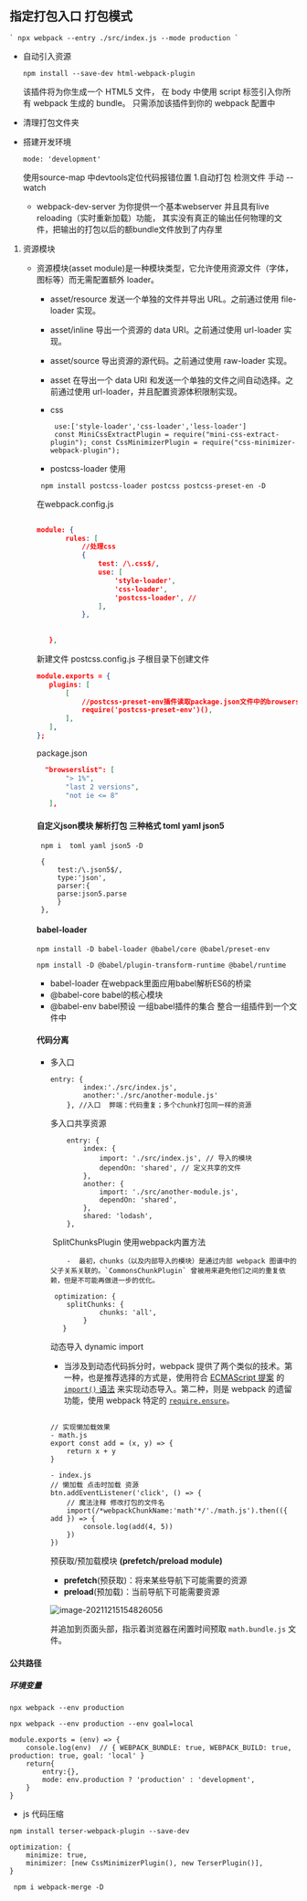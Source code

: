 ## 指定打包入口  打包模式



```
` npx webpack --entry ./src/index.js --mode production `
```

- 自动引入资源  

  ```
  npm install --save-dev html-webpack-plugin
  ```

   该插件将为你生成一个 HTML5 文件， 在 body 中使用 script 标签引入你所有 webpack 生成的 bundle。 只需添加该插件到你的 webpack 配置中

- 清理打包文件夹

- 搭建开发环境 

  ```
  mode: 'development'
  ```

  使用source-map 中devtools定位代码报错位置
  1.自动打包 检测文件 手动
  --watch  

   - webpack-dev-server 
      为你提供一个基本webserver 并且具有live reloading（实时重新加载）功能， 
      其实没有真正的输出任何物理的文件，把输出的打包以后的额bundle文件放到了内存里

1. 资源模块
   - 资源模块(asset module)是一种模块类型，它允许使用资源文件（字体，图标等）而无需配置额外 loader。

     - asset/resource 发送一个单独的文件并导出 URL。之前通过使用 file-loader 实现。

     - asset/inline 导出一个资源的 data URI。之前通过使用 url-loader 实现。

     - asset/source 导出资源的源代码。之前通过使用 raw-loader 实现。

     - asset 在导出一个 data URI 和发送一个单独的文件之间自动选择。之前通过使用 url-loader，并且配置资源体积限制实现。

     - css

       ```
        use:['style-loader','css-loader','less-loader']
        const MiniCssExtractPlugin = require("mini-css-extract-plugin"); const CssMinimizerPlugin = require("css-minimizer-webpack-plugin");
       ```

     - postcss-loader 使用

     ` npm install postcss-loader postcss postcss-preset-en -D`

     在webpack.config.js

     ```json
     	
     module: {
     		rules: [
     			//处理css
     			{
     				test: /\.css$/,
     				use: [
     					'style-loader',
     					'css-loader',
     					'postcss-loader', //
     				],
     			},
      
     		
     	},
     
     ```
     新建文件 postcss.config.js
     子根目录下创建文件 


     ```json
     module.exports = {
     	plugins: [
     		[
     			//postcss-preset-env插件读取package.json文件中的browserslist配置
     			require('postcss-preset-env')(),
     		],
     	],
     };
     ```
    
     package.json
    
     ```json
       "browserslist": [
     		"> 1%",
     		"last 2 versions",
     		"not ie <= 8"
     	],
     ```
    
     #### 自定义json模块 解析打包 三种格式 toml yaml json5
    
     ```
      npm i  toml yaml json5 -D
     
      {
          test:/\.json5$/,
          type:'json',
          parser:{
          parse:json5.parse
          }
      },
     ```
    
     ####  babel-loader 
    
     ```
     npm install -D babel-loader @babel/core @babel/preset-env   
     
     npm install -D @babel/plugin-transform-runtime @babel/runtime
     ```
    
     - babel-loader 在webpack里面应用babel解析ES6的桥梁
     - @babel-core babel的核心模块
     - @babel-env babel预设 一组babel插件的集合  整合一组插件到一个文件中
    
     #### 代码分离
    
      - 多入口
    
        ```
        entry: {
                index:'./src/index.js',
                another:'./src/another-module.js'
            }, //入口  弊端：代码重复；多个chunk打包同一样的资源
        ```
    
        多入口共享资源
    
        ```
        	entry: {
        		index: {
        			import: './src/index.js', // 导入的模块
        			dependOn: 'shared', // 定义共享的文件
        		},
        		another: {
        			import: './src/another-module.js',
        			dependOn: 'shared',
        		},
        		shared: 'lodash',
        	}, 
        ```
    
        ​	SplitChunksPlugin  使用webpack内置方法
    
        		-  最初，chunks（以及内部导入的模块）是通过内部 webpack 图谱中的父子关系关联的。`CommonsChunkPlugin` 曾被用来避免他们之间的重复依赖，但是不可能再做进一步的优化。
    
        ```
         optimization: { 
         	splitChunks: {
                    chunks: 'all',
                }
           }
        ```
    
        动态导入 dynamic import
    
        - 当涉及到动态代码拆分时，webpack 提供了两个类似的技术。第一种，也是推荐选择的方式是，使用符合 [ECMAScript 提案](https://github.com/tc39/proposal-dynamic-import) 的 [`import()` 语法](https://webpack.docschina.org/api/module-methods/#import-1) 来实现动态导入。第二种，则是 webpack 的遗留功能，使用 webpack 特定的 [`require.ensure`](https://webpack.docschina.org/api/module-methods/#requireensure)。
    
        ```
        
        // 实现懒加载效果
        - math.js 
        export const add = (x, y) => {
        	return x + y
        }
        
        - index.js
        // 懒加载 点击时加载 资源
        btn.addEventListener('click', () => {
            // 魔法注释 修改打包的文件名
        	import(/*webpackChunkName:'math'*/'./math.js').then(({ add }) => {
        		console.log(add(4, 5))
        	})
        })
        ```
    
        预获取/预加载模块 **(prefetch/preload module)**
    
        - **prefetch**(预获取)：将来某些导航下可能需要的资源
        - **preload**(预加载)：当前导航下可能需要资源
    
        ![image-20211215154826056](E:\work\GitLab\webpack\webpack5.0\src\assets\image-20211215154826056.png)
    
        并追加到页面头部，指示着浏览器在闲置时间预取 `math.bundle.js` 文件。





#### 公共路径

##### 环境变量

`npx webpack --env production`

````
npx webpack --env production --env goal=local

module.exports = (env) => {
	console.log(env)  // { WEBPACK_BUNDLE: true, WEBPACK_BUILD: true, production: true, goal: 'local' }
	return{
		entry:{},
		mode: env.production ? 'production' : 'development',
	}
}
````

- js 代码压缩

` npm install terser-webpack-plugin --save-dev `

````
optimization: {
    minimize: true,
    minimizer: [new CssMinimizerPlugin(), new TerserPlugin()],
}
````





` npm i webpack-merge -D`